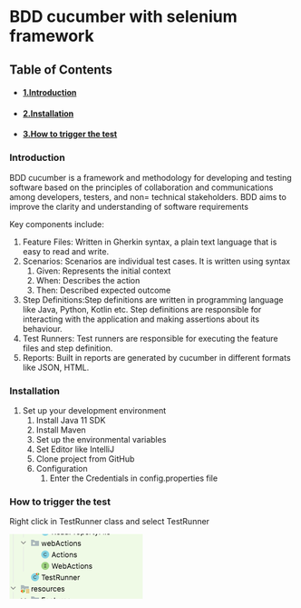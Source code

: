 # BDD cucumber with selenium framework

## Table of Contents
 - #### [1.Introduction](#1-introduction)
 - #### [2.Installation](#3-installation)
 - #### [3.How to trigger the test](#3-how-to-trigger-the-test)
 
### Introduction
BDD cucumber is a framework and methodology for developing and testing software based on the principles of collaboration and communications among developers,
testers, and non= technical stakeholders. BDD aims to improve the clarity and understanding of software requirements

Key components include:
1. Feature Files: Written in Gherkin syntax, a plain text language that is easy to read and write.
2. Scenarios: Scenarios are individual test cases. It is written using syntax
   1. Given: Represents the initial context
   2. When: Describes the action
   3. Then: Described expected outcome
3. Step Definitions:Step definitions are written in programming language like Java, Python, Kotlin etc. Step definitions are responsible for interacting with the 
                    application and making assertions about its behaviour.
4. Test Runners: Test runners are responsible for executing the feature files and step definition.
5. Reports: Built in reports are generated by cucumber in different formats like JSON, HTML.

### Installation
1. Set up your development environment
   1. Install Java 11 SDK
   2. Install Maven 
   3. Set up the environmental variables
   4. Set Editor like IntelliJ
   5. Clone project from GitHub
   6. Configuration
      1. Enter the Credentials in config.properties file
   
### How to trigger the test
Right click in TestRunner class and select TestRunner

![img.png](img.png)


